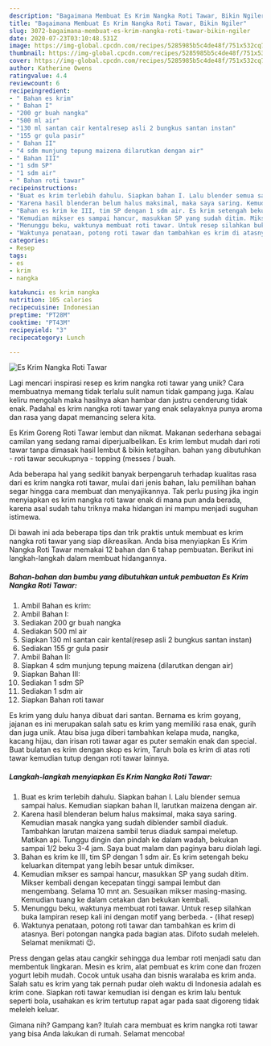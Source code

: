 ```yaml
---
description: "Bagaimana Membuat Es Krim Nangka Roti Tawar, Bikin Ngiler"
title: "Bagaimana Membuat Es Krim Nangka Roti Tawar, Bikin Ngiler"
slug: 3072-bagaimana-membuat-es-krim-nangka-roti-tawar-bikin-ngiler
date: 2020-07-23T03:10:48.531Z
image: https://img-global.cpcdn.com/recipes/5285985b5c4de48f/751x532cq70/es-krim-nangka-roti-tawar-foto-resep-utama.jpg
thumbnail: https://img-global.cpcdn.com/recipes/5285985b5c4de48f/751x532cq70/es-krim-nangka-roti-tawar-foto-resep-utama.jpg
cover: https://img-global.cpcdn.com/recipes/5285985b5c4de48f/751x532cq70/es-krim-nangka-roti-tawar-foto-resep-utama.jpg
author: Katherine Owens
ratingvalue: 4.4
reviewcount: 6
recipeingredient:
- " Bahan es krim"
- " Bahan I"
- "200 gr buah nangka"
- "500 ml air"
- "130 ml santan cair kentalresep asli 2 bungkus santan instan"
- "155 gr gula pasir"
- " Bahan II"
- "4 sdm munjung tepung maizena dilarutkan dengan air"
- " Bahan III"
- "1 sdm SP"
- "1 sdm air"
- " Bahan roti tawar"
recipeinstructions:
- "Buat es krim terlebih dahulu. Siapkan bahan I. Lalu blender semua sampai halus. Kemudian siapkan bahan II, larutkan maizena dengan air."
- "Karena hasil blenderan belum halus maksimal, maka saya saring. Kemudian masak nangka yang sudah diblender sambil diaduk. Tambahkan larutan maizena sambil terus diaduk sampai meletup. Matikan api. Tunggu dingin dan pindah ke dalam wadah, bekukan sampai 1/2 beku 3-4 jam. Saya buat malam dan paginya baru diolah lagi."
- "Bahan es krim ke III, tim SP dengan 1 sdm air. Es krim setengah beku keluarkan ditempat yang lebih besar untuk dimikser."
- "Kemudian mikser es sampai hancur, masukkan SP yang sudah ditim. Mikser kembali dengan kecepatan tinggi sampai lembut dan mengembang. Selama 10 mnt an. Sesuaikan mikser masing-masing. Kemudian tuang ke dalam cetakan dan bekukan kembali."
- "Menunggu beku, waktunya membuat roti tawar. Untuk resep silahkan buka lampiran resep kali ini dengan motif yang berbeda.             (lihat resep)"
- "Waktunya penataan, potong roti tawar dan tambahkan es krim di atasnya. Beri potongan nangka pada bagian atas. Difoto sudah meleleh. Selamat menikmati 😉."
categories:
- Resep
tags:
- es
- krim
- nangka

katakunci: es krim nangka 
nutrition: 105 calories
recipecuisine: Indonesian
preptime: "PT28M"
cooktime: "PT43M"
recipeyield: "3"
recipecategory: Lunch

---
```



![Es Krim Nangka Roti Tawar](https://img-global.cpcdn.com/recipes/5285985b5c4de48f/751x532cq70/es-krim-nangka-roti-tawar-foto-resep-utama.jpg)

Lagi mencari inspirasi resep es krim nangka roti tawar yang unik? Cara membuatnya memang tidak terlalu sulit namun tidak gampang juga. Kalau keliru mengolah maka hasilnya akan hambar dan justru cenderung tidak enak. Padahal es krim nangka roti tawar yang enak selayaknya punya aroma dan rasa yang dapat memancing selera kita.

Es Krim Goreng Roti Tawar lembut dan nikmat. Makanan sederhana sebagai camilan yang sedang ramai diperjualbelikan. Es krim lembut mudah dari roti tawar tanpa dimasak hasil lembut &amp; bikin ketagihan. bahan yang dibutuhkan - roti tawar secukupnya - topping (messes / buah.

Ada beberapa hal yang sedikit banyak berpengaruh terhadap kualitas rasa dari es krim nangka roti tawar, mulai dari jenis bahan, lalu pemilihan bahan segar hingga cara membuat dan menyajikannya. Tak perlu pusing jika ingin menyiapkan es krim nangka roti tawar enak di mana pun anda berada, karena asal sudah tahu triknya maka hidangan ini mampu menjadi suguhan istimewa.


Di bawah ini ada beberapa tips dan trik praktis untuk membuat es krim nangka roti tawar yang siap dikreasikan. Anda bisa menyiapkan Es Krim Nangka Roti Tawar memakai 12 bahan dan 6 tahap pembuatan. Berikut ini langkah-langkah dalam membuat hidangannya.

<!--inarticleads1-->

##### Bahan-bahan dan bumbu yang dibutuhkan untuk pembuatan Es Krim Nangka Roti Tawar:

1. Ambil  Bahan es krim:
1. Ambil  Bahan I:
1. Sediakan 200 gr buah nangka
1. Sediakan 500 ml air
1. Siapkan 130 ml santan cair kental(resep asli 2 bungkus santan instan)
1. Sediakan 155 gr gula pasir
1. Ambil  Bahan II:
1. Siapkan 4 sdm munjung tepung maizena (dilarutkan dengan air)
1. Siapkan  Bahan III:
1. Sediakan 1 sdm SP
1. Sediakan 1 sdm air
1. Siapkan  Bahan roti tawar


Es krim yang dulu hanya dibuat dari santan. Bernama es krim goyang, jajanan es ini merupakan salah satu es krim yang memiliki rasa enak, gurih dan juga unik. Atau bisa juga diberi tambahkan kelapa muda, nangka, kacang hijau, dan irisan roti tawar agar es puter semakin enak dan special. Buat bulatan es krim dengan skop es krim, Taruh bola es krim di atas roti tawar kemudian tutup dengan roti tawar lainnya. 

<!--inarticleads2-->

##### Langkah-langkah menyiapkan Es Krim Nangka Roti Tawar:

1. Buat es krim terlebih dahulu. Siapkan bahan I. Lalu blender semua sampai halus. Kemudian siapkan bahan II, larutkan maizena dengan air.
1. Karena hasil blenderan belum halus maksimal, maka saya saring. Kemudian masak nangka yang sudah diblender sambil diaduk. Tambahkan larutan maizena sambil terus diaduk sampai meletup. Matikan api. Tunggu dingin dan pindah ke dalam wadah, bekukan sampai 1/2 beku 3-4 jam. Saya buat malam dan paginya baru diolah lagi.
1. Bahan es krim ke III, tim SP dengan 1 sdm air. Es krim setengah beku keluarkan ditempat yang lebih besar untuk dimikser.
1. Kemudian mikser es sampai hancur, masukkan SP yang sudah ditim. Mikser kembali dengan kecepatan tinggi sampai lembut dan mengembang. Selama 10 mnt an. Sesuaikan mikser masing-masing. Kemudian tuang ke dalam cetakan dan bekukan kembali.
1. Menunggu beku, waktunya membuat roti tawar. Untuk resep silahkan buka lampiran resep kali ini dengan motif yang berbeda. -             (lihat resep)
1. Waktunya penataan, potong roti tawar dan tambahkan es krim di atasnya. Beri potongan nangka pada bagian atas. Difoto sudah meleleh. Selamat menikmati 😉.


Press dengan gelas atau cangkir sehingga dua lembar roti menjadi satu dan membentuk lingkaran. Mesin es krim, alat pembuat es krim cone dan frozen yogurt lebih mudah. Cocok untuk usaha dan bisnis waralaba es krim anda. Salah satu es krim yang tak pernah pudar oleh waktu di Indonesia adalah es krim cone. Siapkan roti tawar kemudian isi dengan es krim lalu bentuk seperti bola, usahakan es krim tertutup rapat agar pada saat digoreng tidak meleleh keluar. 

Gimana nih? Gampang kan? Itulah cara membuat es krim nangka roti tawar yang bisa Anda lakukan di rumah. Selamat mencoba!
